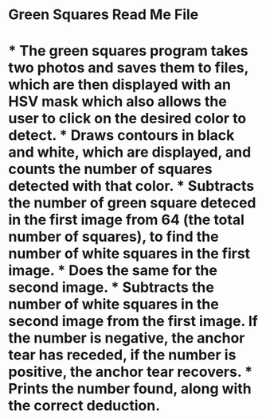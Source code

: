
<h1>Green Squares Read Me File<h1>

</p>
* The green squares program takes two photos and saves them to files, which are then displayed with an HSV mask which also allows the user to click on the desired color to detect. 
* Draws contours in black and white, which are displayed, and counts the number of squares detected with that color. 
* Subtracts the number of green square deteced in the first image from 64 (the total number of squares), to find the number of white squares in the first image. 
* Does the same for the second image. 
* Subtracts the number of white squares in the second image from the first image. If the number is negative, the anchor tear has receded, if the number is positive, the anchor tear recovers. 
* Prints the number found, along with the correct deduction.</p> 